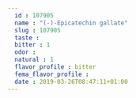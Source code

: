 ```yaml
---
  id : 107905
  name : "(-)-Epicatechin gallate"
  slug : 107905
  taste : 
  bitter : 1
  odor : 
  natural : 1
  flavor_profile : bitter
  fema_flavor_profile : 
  date : 2019-03-26T08:47:11+01:00
---
```



